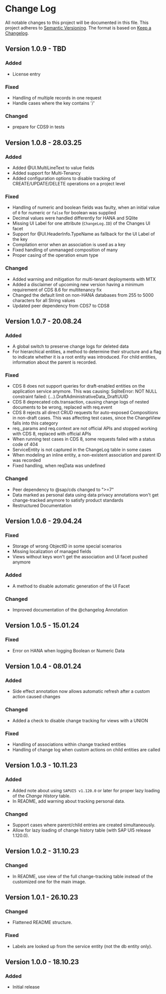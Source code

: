 # Change Log

All notable changes to this project will be documented in this file.
This project adheres to [Semantic Versioning](http://semver.org/).
The format is based on [Keep a Changelog](http://keepachangelog.com/).

## Version 1.0.9 - TBD

### Added

- License entry

### Fixed

- Handling of multiple records in one request
- Handle cases where the key contains '/'

### Changed

- prepare for CDS9 in tests

## Version 1.0.8 - 28.03.25

### Added

- Added @UI.MultiLineText to value fields
- Added support for Multi-Tenancy
- Added configuration options to disable tracking of CREATE/UPDATE/DELETE operations on a project level

### Fixed

- Handling of numeric and boolean fields was faulty, when an initial value of `0` for numeric or `false` for boolean was supplied
- Decimal values were handled differently for HANA and SQlite
- Missing UI Label for one attribute (`ChangeLog.ID`) of the Changes UI facet
- Support for @UI.HeaderInfo.TypeName as fallback for the UI Label of the key
- Compilation error when an association is used as a key
- Fixed handling of unmanaged composition of many
- Proper casing of the operation enum type


### Changed

- Added warning and mitigation for multi-tenant deployments with MTX
- Added a disclaimer of upcoming new version having a minimum requirement of CDS 8.6 for multitenancy fix
- Changed the default limit on non-HANA databases from 255 to 5000 characters for all String values
- Updated peer dependency from CDS7 to CDS8


## Version 1.0.7 - 20.08.24

### Added

 - A global switch to preserve change logs for deleted data
 - For hierarchical entities, a method to determine their structure and a flag to indicate whether it is a root entity was introduced. For child entities, information about the parent is recorded.


### Fixed

- CDS 8 does not support queries for draft-enabled entities on the application service anymore. This was causing: SqliteError: NOT NULL constraint failed: (...).DraftAdministrativeData_DraftUUID
- CDS 8 deprecated cds.transaction, causing change logs of nested documents to be wrong, replaced with req.event
- CDS 8 rejects all direct CRUD requests for auto-exposed Compositions in non-draft cases. This was affecting test cases, since the ChangeView falls into this category
- req._params and req.context are not official APIs and stopped working with CDS 8, replaced with official APIs
- When running test cases in CDS 8, some requests failed with a status code of 404
- ServiceEntity is not captured in the ChangeLog table in some cases
- When modeling an inline entity, a non-existent association and parent ID was recorded
- Fixed handling, when reqData was undefined

### Changed

- Peer dependency to @sap/cds changed to ">=7"
- Data marked as personal data using data privacy annotations won't get change-tracked anymore to satisfy product standards
- Restructured Documentation


## Version 1.0.6 - 29.04.24

### Fixed

 -  Storage of wrong ObjectID in some special scenarios
 -  Missing localization of managed fields
 -  Views without keys won't get the association and UI facet pushed anymore

### Added

 - A method to disable automatic generation of the UI Facet

### Changed

 - Improved documentation of the @changelog Annotation

## Version 1.0.5 - 15.01.24

### Fixed

- Error on HANA when logging Boolean or Numeric Data

## Version 1.0.4 - 08.01.24

### Added

- Side effect annotation now allows automatic refresh after a custom action caused changes

### Changed

- Added a check to disable change tracking for views with a UNION

### Fixed

- Handling of associations within change tracked entities
- Handling of change log when custom actions on child entities are called

## Version 1.0.3 - 10.11.23

### Added

- Added note about using `SAPUI5 v1.120.0` or later for proper lazy loading of the *Change History* table.
- In README, add warning about tracking personal data.

### Changed

- Support cases where parent/child entries are created simultaneously.
- Allow for lazy loading of change history table (with SAP UI5 release 1.120.0).

## Version 1.0.2 - 31.10.23

### Changed

- In README, use view of the full change-tracking table instead of the customized one for the main image.

## Version 1.0.1 - 26.10.23

### Changed

- Flattened README structure.

### Fixed

- Labels are looked up from the service entity (not the db entity only).

## Version 1.0.0 - 18.10.23

### Added

- Initial release


